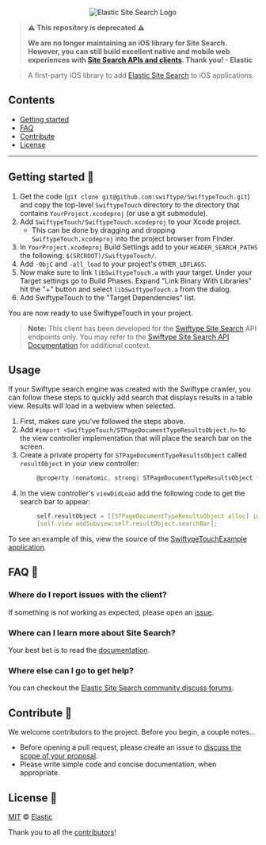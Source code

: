 <p align="center"><img src="https://github.com/swiftype/SwiftypeTouch/blob/master/logo-site-search.png?raw=true" alt="Elastic Site Search Logo"></p>

> **⚠️ This repository is deprecated ⚠️**
>
> **We are no longer maintaining an iOS library for Site Search. However, you can still build excellent native and mobile web experiences with [Site Search APIs and clients](https://swiftype.com/mobile-search). Thank you! - Elastic**

> A first-party iOS library to add [Elastic Site Search](https://swiftype.com/documentation/site-search/overview) to iOS applications.

## Contents

+ [Getting started](#getting-started-)
+ [FAQ](#faq-)
+ [Contribute](#contribute-)
+ [License](#license-)

***

## Getting started 🐣

1. Get the code (`git clone git@github.com:swiftype/SwiftypeTouch.git`) and copy the top-level `SwiftypeTouch` directory to the directory that contains `YourProject.xcodeproj` (or use a git submodule).
2. Add `SwiftypeTouch/SwiftypeTouch.xcodeproj` to your Xcode project.
   * This can be done by dragging and dropping `SwiftypeTouch.xcodeproj` into the project browser from Finder.
3. In `YourProject.xcodeproj` Build Settings add to your `HEADER_SEARCH_PATHS` the following: `$(SRCROOT)/SwiftypeTouch/`.
4. Add `-ObjC` and `-all_load` to your project's `OTHER_LDFLAGS`.
5. Now make sure to link `libSwiftypeTouch.a` with your target.  Under your Target settings go to Build Phases. Expand "Link Binary With Libraries" hit the "+" button and select `libSwiftypeTouch.a` from the dialog.
6. Add SwiftypeTouch to the "Target Dependencies" list.

You are now ready to use SwiftypeTouch in your project.

> **Note:** This client has been developed for the [Swiftype Site Search](https://www.swiftype.com/site-search) API endpoints only. You may refer to the [Swiftype Site Search API Documentation](https://swiftype.com/documentation/site-search/overview) for additional context.

## Usage

If your Swiftype search engine was created with the Swiftype crawler, you can follow these steps to quickly add search that displays results in a table view.
Results will load in a webview when selected.

1. First, makes sure you've followed the steps above.
2. Add `#import <SwiftypeTouch/STPageDocumentTypeResultsObject.h>` to the view controller implementation that will place the search bar on the screen.
3. Create a private property for `STPageDocumentTypeResultsObject` called `resultObject` in your view controller:
```c
        @property (nonatomic, strong) STPageDocumentTypeResultsObject *resultObject;
```
4. In the view controller's `viewDidLoad` add the following code to get the search bar to appear:

```c
        self.resultObject = [[STPageDocumentTypeResultsObject alloc] initWithViewController:self clientEngineKey:@"yourEngineKey"];
        [self.view addSubview:self.resultObject.searchBar];
```
To see an example of this, view the source of the [SwiftypeTouchExample application](https://github.com/swiftype/SwiftypeTouchExample).

## FAQ 🔮

### Where do I report issues with the client?

If something is not working as expected, please open an [issue](https://github.com/swiftype/SwiftypeTouch/issues/new).

### Where can I learn more about Site Search?

Your best bet is to read the [documentation](https://swiftype.com/documentation/site-search).

### Where else can I go to get help?

You can checkout the [Elastic Site Search community discuss forums](https://discuss.elastic.co/c/site-search).

## Contribute 🚀

We welcome contributors to the project. Before you begin, a couple notes...

+ Before opening a pull request, please create an issue to [discuss the scope of your proposal](https://github.com/swiftype/SwiftypeTouch/issues).
+ Please write simple code and concise documentation, when appropriate.

## License 📗

[MIT](https://github.com/swiftype/SwiftypeTouch/blob/master/LICENSE) © [Elastic](https://github.com/elastic)

Thank you to all the [contributors](https://github.com/swiftype/SwiftypeTouch/graphs/contributors)!

